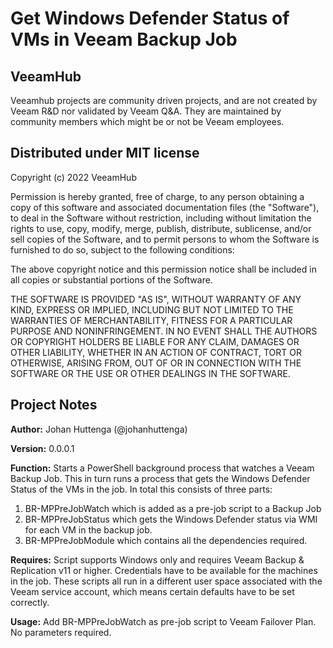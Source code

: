 # Get Windows Defender Status of VMs in Veeam Backup Job
## VeeamHub
Veeamhub projects are community driven projects, and are not created by Veeam R&D nor validated by Veeam Q&A. They are maintained by community members which might be or not be Veeam employees. 

## Distributed under MIT license
Copyright (c) 2022 VeeamHub

Permission is hereby granted, free of charge, to any person obtaining a copy of this software and associated documentation files (the "Software"), to deal in the Software without restriction, including without limitation the rights to use, copy, modify, merge, publish, distribute, sublicense, and/or sell copies of the Software, and to permit persons to whom the Software is furnished to do so, subject to the following conditions:

The above copyright notice and this permission notice shall be included in all copies or substantial portions of the Software.

THE SOFTWARE IS PROVIDED "AS IS", WITHOUT WARRANTY OF ANY KIND, EXPRESS OR IMPLIED, INCLUDING BUT NOT LIMITED TO THE WARRANTIES OF MERCHANTABILITY, FITNESS FOR A PARTICULAR PURPOSE AND NONINFRINGEMENT. IN NO EVENT SHALL THE AUTHORS OR COPYRIGHT HOLDERS BE LIABLE FOR ANY CLAIM, DAMAGES OR OTHER LIABILITY, WHETHER IN AN ACTION OF CONTRACT, TORT OR OTHERWISE, ARISING FROM, OUT OF OR IN CONNECTION WITH THE SOFTWARE OR THE USE OR OTHER DEALINGS IN THE SOFTWARE.

## Project Notes
**Author:** Johan Huttenga (@johanhuttenga)

**Version:** 0.0.0.1

**Function:** Starts a PowerShell background process that watches a Veeam Backup Job. This in turn runs a process that gets the Windows Defender Status of the VMs in the job. In total this consists of three parts:

1. BR-MPPreJobWatch which is added as a pre-job script to a Backup Job
2. BR-MPPreJobStatus which gets the Windows Defender status via WMI for each VM in the backup job.
3. BR-MPPreJobModule which contains all the dependencies required.

**Requires:** Script supports Windows only and requires Veeam Backup & Replication v11 or higher.  Credentials have to be available for the machines in the job. These scripts all run in a different user space associated with the Veeam service account, which means certain defaults have to be set correctly.

**Usage:**
Add BR-MPPreJobWatch as pre-job script to Veeam Failover Plan. No parameters required.
